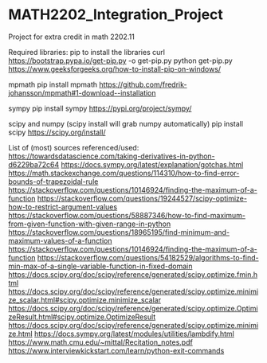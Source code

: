 # MATH2202_Integration_Project
 Project for extra credit in math 2202.11


Required libraries:
pip to install the libraries
curl https://bootstrap.pypa.io/get-pip.py -o get-pip.py
python get-pip.py
https://www.geeksforgeeks.org/how-to-install-pip-on-windows/

mpmath
pip install mpmath
https://github.com/fredrik-johansson/mpmath#1-download--installation

sympy
pip install sympy
https://pypi.org/project/sympy/

scipy and numpy (scipy install will grab numpy automatically)
pip install scipy
https://scipy.org/install/


List of (most) sources referenced/used:
https://towardsdatascience.com/taking-derivatives-in-python-d6229ba72c64
https://docs.sympy.org/latest/explanation/gotchas.html
https://math.stackexchange.com/questions/114310/how-to-find-error-bounds-of-trapezoidal-rule
https://stackoverflow.com/questions/10146924/finding-the-maximum-of-a-function
https://stackoverflow.com/questions/19244527/scipy-optimize-how-to-restrict-argument-values
https://stackoverflow.com/questions/58887346/how-to-find-maximum-from-given-function-with-given-range-in-python
https://stackoverflow.com/questions/18965195/find-minimum-and-maximum-values-of-a-function
https://stackoverflow.com/questions/10146924/finding-the-maximum-of-a-function
https://stackoverflow.com/questions/54182529/algorithms-to-find-min-max-of-a-single-variable-function-in-fixed-domain
https://docs.scipy.org/doc/scipy/reference/generated/scipy.optimize.fmin.html
https://docs.scipy.org/doc/scipy/reference/generated/scipy.optimize.minimize_scalar.html#scipy.optimize.minimize_scalar
https://docs.scipy.org/doc/scipy/reference/generated/scipy.optimize.OptimizeResult.html#scipy.optimize.OptimizeResult
https://docs.scipy.org/doc/scipy/reference/generated/scipy.optimize.minimize.html
https://docs.sympy.org/latest/modules/utilities/lambdify.html
https://www.math.cmu.edu/~mittal/Recitation_notes.pdf
https://www.interviewkickstart.com/learn/python-exit-commands